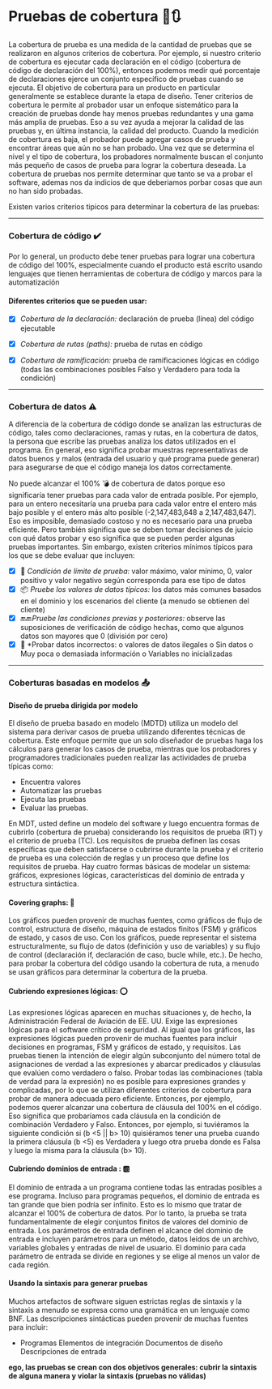 # Pruebas de cobertura 👾🔃

La cobertura de prueba es una medida de la cantidad de pruebas que se realizaron en algunos criterios de cobertura. Por ejemplo, si nuestro criterio de cobertura es ejecutar cada declaración en el código (cobertura de código de declaración del 100%), entonces podemos medir qué porcentaje de declaraciones ejerce un conjunto específico de pruebas cuando se ejecuta. El objetivo de cobertura para un producto en particular generalmente se establece durante la etapa de diseño.
Tener criterios de cobertura le permite al probador usar un enfoque sistemático para la creación de pruebas donde hay menos pruebas redundantes y una gama más amplia de pruebas. Eso a su vez ayuda a mejorar la calidad de las pruebas y, en última instancia, la calidad del producto. Cuando la medición de cobertura es baja, el probador puede agregar casos de prueba y encontrar áreas que aún no se han probado. Una vez que se determina el nivel y el tipo de cobertura, los probadores normalmente buscan el conjunto más pequeño de casos de prueba para lograr la cobertura deseada.
La cobertura de pruebas nos permite determinar que tanto se va a probar el software, ademas nos da indicios de que deberiamos porbar cosas que aun no han sido probadas.

Existen varios criterios tipicos para determinar la cobertura de las pruebas:
***
### Cobertura de código ✔️

Por lo general, un producto debe tener pruebas para lograr una cobertura de código del 100%, especialmente cuando el producto está escrito usando lenguajes que tienen herramientas de cobertura de código y marcos para la automatización

#### Diferentes criterios que se pueden usar:

- [x] *Cobertura de la declaración:* declaración de prueba (línea) del código ejecutable
- [x] *Cobertura de rutas (paths):* prueba de rutas en código 
- [x] *Cobertura de ramificación:* prueba de ramificaciones lógicas en código (todas las combinaciones posibles Falso y Verdadero para toda la condición)


***
### Cobertura de datos ⚠️

A diferencia de la cobertura de código donde se analizan las estructuras de código, tales como declaraciones, ramas y rutas, en la cobertura de datos, la persona que escribe las pruebas analiza los datos utilizados en el programa. En general, eso significa probar muestras representativas de datos buenos y malos (entrada del usuario y qué programa puede generar) para asegurarse de que el código maneja los datos correctamente.

No puede alcanzar el 100% 💣 de cobertura de datos porque eso significaría tener pruebas para cada valor de entrada posible. Por ejemplo, para un entero necesitaría una prueba para cada valor entre el entero más bajo posible y el entero más alto posible (-2,147,483,648 a 2,147,483,647). Eso es imposible, demasiado costoso y no es necesario para una prueba eficiente. Pero también significa que se deben tomar decisiones de juicio con qué datos probar y eso significa que se pueden perder algunas pruebas importantes. Sin embargo, existen criterios mínimos típicos para los que se debe evaluar que incluyen:

- [x] 🔮 *Condición de límite de prueba:* valor máximo, valor mínimo, 0, valor positivo y valor negativo según corresponda para ese tipo de datos
- [x] 📦 *Pruebe los valores de datos típicos:* los datos más comunes basados en el dominio y los escenarios del cliente (a menudo se obtienen del cliente)
- [x] 🔚🔙*Pruebe las condiciones previas y posteriores:* observe las suposiciones de verificación de código hechas, como que algunos datos son mayores que 0 (división por cero)
- [x] 🚫 *Probar datos incorrectos: o valores de datos ilegales o Sin datos o Muy poca o demasiada información o Variables no inicializadas

****
### Coberturas basadas en modelos 📤

#### Diseño de prueba dirigida por modelo

El diseño de prueba basado en modelo (MDTD) utiliza un modelo del sistema para derivar casos de prueba utilizando diferentes técnicas de cobertura. Este enfoque permite que un solo diseñador de pruebas haga los cálculos para generar los casos de prueba, mientras que los probadores y programadores tradicionales pueden realizar las actividades de prueba típicas como:
 
  - Encuentra valores 
  - Automatizar las pruebas
  - Ejecuta las pruebas 
  - Evaluar las pruebas.
  
  En MDT, usted define un modelo del software y luego encuentra formas de cubrirlo (cobertura de prueba) considerando los requisitos de prueba (RT) y el criterio de prueba (TC). Los requisitos de prueba definen las cosas específicas que deben satisfacerse o cubrirse durante la prueba y el criterio de prueba es una colección de reglas y un proceso que define los requisitos de prueba. Hay cuatro formas básicas de modelar un sistema: gráficos, expresiones lógicas, características del dominio de entrada y estructura sintáctica.

####  Covering graphs: 🔺

Los gráficos pueden provenir de muchas fuentes, como gráficos de flujo de control, estructura de diseño, máquina de estados finitos (FSM) y gráficos de estado, y casos de uso. Con los gráficos, puede representar el sistema estructuralmente, su flujo de datos (definición y uso de variables) y su flujo de control (declaración if, declaración de caso, bucle while, etc.). De hecho, para probar la cobertura del código usando la cobertura de ruta, a menudo se usan gráficos para determinar la cobertura de la prueba.

#### Cubriendo expresiones lógicas: ⭕️

Las expresiones lógicas aparecen en muchas situaciones y, de hecho, la Administración Federal de Aviación de EE. UU. Exige las expresiones lógicas para el software crítico de seguridad. Al igual que los gráficos, las expresiones lógicas pueden provenir de muchas fuentes para incluir decisiones en programas, FSM y gráficos de estado, y requisitos. Las pruebas tienen la intención de elegir algún subconjunto del número total de asignaciones de verdad a las expresiones y abarcar predicados y cláusulas que evalúen como verdadero o falso. Probar todas las combinaciones (tabla de verdad para la expresión) no es posible para expresiones grandes y complicadas, por lo que se utilizan diferentes criterios de cobertura para probar de manera adecuada pero eficiente.
Entonces, por ejemplo, podemos querer alcanzar una cobertura de cláusula del 100% en el código. Eso significa que probaríamos cada cláusula en la condición de combinación Verdadero y Falso. Entonces, por ejemplo, si tuviéramos la siguiente condición si (b <5 || b> 10) quisiéramos tener una prueba cuando la primera cláusula (b <5) es Verdadera y luego otra prueba donde es Falsa y luego la misma para la cláusula (b> 10).

#### Cubriendo dominios de entrada : 🆎

El dominio de entrada a un programa contiene todas las entradas posibles a ese programa. Incluso para programas pequeños, el dominio de entrada es tan grande que bien podría ser infinito. Esto es lo mismo que tratar de alcanzar el 100% de cobertura de datos. Por lo tanto, la prueba se trata fundamentalmente de elegir conjuntos finitos de valores del dominio de entrada. Los parámetros de entrada definen el alcance del dominio de entrada e incluyen parámetros para un método, datos leídos de un archivo, variables globales y entradas de nivel de usuario. El dominio para cada parámetro de entrada se divide en regiones y se elige al menos un valor de cada región.

#### Usando la sintaxis para generar pruebas

Muchos artefactos de software siguen estrictas reglas de sintaxis y la sintaxis a menudo se expresa como una gramática en un lenguaje como BNF. Las descripciones sintácticas pueden provenir de muchas fuentes para incluir:

 -  Programas
Elementos de integración
Documentos de diseño
Descripciones de entrada

**ego, las pruebas se crean con dos objetivos generales: cubrir la sintaxis de alguna manera y violar la sintaxis (pruebas no válidas)**
